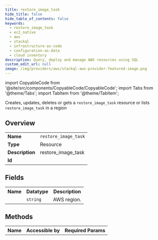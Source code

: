 ```yaml
---
title: restore_image_task
hide_title: false
hide_table_of_contents: false
keywords:
  - restore_image_task
  - ec2_native
  - aws
  - stackql
  - infrastructure-as-code
  - configuration-as-data
  - cloud inventory
description: Query, deploy and manage AWS resources using SQL
custom_edit_url: null
image: /img/providers/aws/stackql-aws-provider-featured-image.png
---
```


import CopyableCode from '@site/src/components/CopyableCode/CopyableCode';
import Tabs from '@theme/Tabs';
import TabItem from '@theme/TabItem';

Creates, updates, deletes or gets a <code>restore_image_task</code> resource or lists <code>restore_image_task</code> in a region

## Overview
<table><tbody>
<tr><td><b>Name</b></td><td><code>restore_image_task</code></td></tr>
<tr><td><b>Type</b></td><td>Resource</td></tr>
<tr><td><b>Description</b></td><td>restore_image_task</td></tr>
<tr><td><b>Id</b></td><td><CopyableCode code="aws.ec2_native.restore_image_task" /></td></tr>
</tbody></table>

## Fields
<table><tbody><tr><th>Name</th><th>Datatype</th><th>Description</th></tr><tr><td><CopyableCode code="region" /></td><td><code>string</code></td><td>AWS region.</td></tr>
</tbody></table>

## Methods

<table><tbody>
  <tr>
    <th>Name</th>
    <th>Accessible by</th>
    <th>Required Params</th>
  </tr>
</tbody></table>






